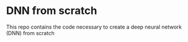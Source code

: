 # DNN from scratch
This repo contains the code necessary to create a deep neural network (DNN) from scratch
